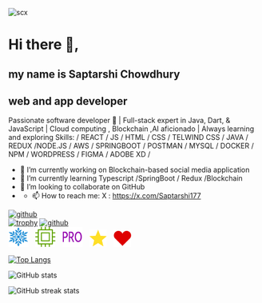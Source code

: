 ![scx](https://github.com/1saptarshi/1saptarshi/assets/142312774/b034d176-240f-4cce-982a-86620f2306b7)
# Hi there 👋,
## my name is Saptarshi Chowdhury
## web and app developer
 Passionate software developer 🚀 | Full-stack expert in Java, Dart, & JavaScript | Cloud computing , Blockchain ,AI aficionado | Always learning and exploring
Skills:  / REACT / JS / HTML / CSS / TELWIND CSS / JAVA / REDUX /NODE.JS / AWS / SPRINGBOOT / POSTMAN /  MYSQL / DOCKER /  NPM / WORDPRESS / FIGMA / ADOBE XD / 
- 🔭 I’m currently working on Blockchain-based social media application 
- 🌱 I’m currently learning Typescript /SpringBoot / Redux /Blockchain  
- 👯 I’m looking to collaborate on GitHub
- - 📫 How to reach me: X : https://x.com/Saptarshi177

[<img src='https://cdn.jsdelivr.net/npm/simple-icons@3.0.1/icons/github.svg' alt='github' height='40'>](https://github.com/1saptarshi)  
[![trophy](https://github-profile-trophy.vercel.app/?username=1saptarshi)](https://github.com/ryo-ma/github-profile-trophy)
[<img src='https://cdn.jsdelivr.net/npm/simple-icons@3.0.1/icons/github.svg' alt='github' height='40'>](https://github.com/1saptarshi)  
<a href='https://archiveprogram.github.com/'><img src='https://raw.githubusercontent.com/acervenky/animated-github-badges/master/assets/acbadge.gif' width='40' height='40'></a> <a href='https://docs.github.com/en/developers'><img src='https://raw.githubusercontent.com/acervenky/animated-github-badges/master/assets/devbadge.gif' width='40' height='40'></a> <a href='https://github.com/pricing'><img src='https://raw.githubusercontent.com/acervenky/animated-github-badges/master/assets/pro.gif' width='40' height='40'></a> <a href='https://stars.github.com/'><img src='https://raw.githubusercontent.com/acervenky/animated-github-badges/master/assets/starbadge.gif' width='35' height='35'></a> <a href='https://docs.github.com/en/github/supporting-the-open-source-community-with-github-sponsors'><img src='https://raw.githubusercontent.com/acervenky/animated-github-badges/master/assets/sponsorbadge.gif' width='35' height='35'></a> 

[![Top Langs](https://github-readme-stats.vercel.app/api/top-langs/?username=1saptarshi)](https://github.com/anuraghazra/github-readme-stats)

![GitHub stats](https://github-readme-stats.vercel.app/api?username=1saptarshi&show_icons=true)  

![GitHub streak stats](https://streak-stats.demolab.com/?user=1saptarshi)  

